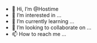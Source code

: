 - 👋 Hi, I’m @Hostime
- 👀 I’m interested in ...
- 🌱 I’m currently learning ...
- 💞️ I’m looking to collaborate on ...
- 📫 How to reach me ...

<!---
Hostime/Hostime is a ✨ special ✨ repository because its `README.md` (this file) appears on your GitHub profile.
You can click the Preview link to take a look at your changes.
--->
